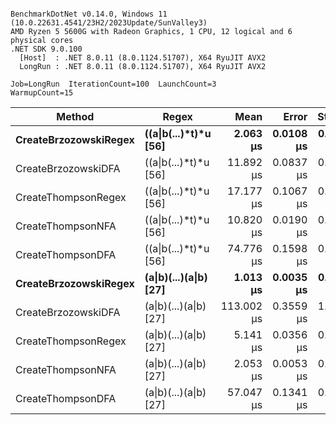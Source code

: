 ```

BenchmarkDotNet v0.14.0, Windows 11 (10.0.22631.4541/23H2/2023Update/SunValley3)
AMD Ryzen 5 5600G with Radeon Graphics, 1 CPU, 12 logical and 6 physical cores
.NET SDK 9.0.100
  [Host]  : .NET 8.0.11 (8.0.1124.51707), X64 RyuJIT AVX2
  LongRun : .NET 8.0.11 (8.0.1124.51707), X64 RyuJIT AVX2

Job=LongRun  IterationCount=100  LaunchCount=3  
WarmupCount=15  

```
| Method                | Regex                | Mean       | Error     | StdDev    | Median     | Allocated |
|---------------------- |--------------------- |-----------:|----------:|----------:|-----------:|----------:|
| **CreateBrzozowskiRegex** | **((a\|b(...)\*t)\*u [56]** |   **2.063 μs** | **0.0108 μs** | **0.0550 μs** |   **2.041 μs** |    **3.1 KB** |
| CreateBrzozowskiDFA   | ((a\|b(...)\*t)\*u [56] |  11.892 μs | 0.0837 μs | 0.4229 μs |  11.744 μs |  15.45 KB |
| CreateThompsonRegex   | ((a\|b(...)\*t)\*u [56] |  17.177 μs | 0.1067 μs | 0.5087 μs |  17.343 μs |  89.23 KB |
| CreateThompsonNFA     | ((a\|b(...)\*t)\*u [56] |  10.820 μs | 0.0190 μs | 0.0966 μs |  10.830 μs |   7.55 KB |
| CreateThompsonDFA     | ((a\|b(...)\*t)\*u [56] |  74.776 μs | 0.1598 μs | 0.7981 μs |  74.763 μs |  98.77 KB |
| **CreateBrzozowskiRegex** | **(a\|b)(...)(a\|b) [27]** |   **1.013 μs** | **0.0035 μs** | **0.0172 μs** |   **1.009 μs** |    **1.7 KB** |
| CreateBrzozowskiDFA   | (a\|b)(...)(a\|b) [27] | 113.002 μs | 0.3559 μs | 1.8037 μs | 113.267 μs |  85.14 KB |
| CreateThompsonRegex   | (a\|b)(...)(a\|b) [27] |   5.141 μs | 0.0356 μs | 0.1693 μs |   5.108 μs |  28.02 KB |
| CreateThompsonNFA     | (a\|b)(...)(a\|b) [27] |   2.053 μs | 0.0053 μs | 0.0265 μs |   2.046 μs |   2.26 KB |
| CreateThompsonDFA     | (a\|b)(...)(a\|b) [27] |  57.047 μs | 0.1341 μs | 0.6597 μs |  56.934 μs |  85.64 KB |
